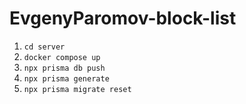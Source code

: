 # EvgenyParomov-block-list

1. `cd server`
2. `docker compose up`
3. `npx prisma db push`
4. `npx prisma generate`
5. `npx prisma migrate reset`